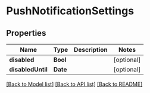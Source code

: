 # PushNotificationSettings

## Properties
Name | Type | Description | Notes
------------ | ------------- | ------------- | -------------
**disabled** | **Bool** |  | [optional] 
**disabledUntil** | **Date** |  | [optional] 

[[Back to Model list]](../README.md#documentation-for-models) [[Back to API list]](../README.md#documentation-for-api-endpoints) [[Back to README]](../README.md)


